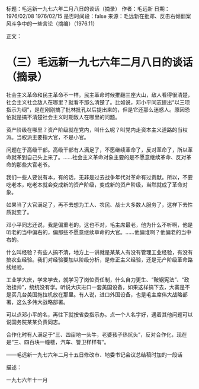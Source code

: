 标题：毛远新一九七六年二月八日的谈话（摘录）
作者：毛远新
日期：1976/02/08 1976/02/15
是否时间段：false
来源：毛远新在批邓、反击右倾翻案风斗争中的一些言论（摘编）（1976.11）

正文：

# （三）毛远新一九七六年二月八日的谈话（摘录）

社会主义革命和民主革命不一样。民主革命时候推翻三座大山，敌人看得很清楚，社会主义社会敌人在哪里？就看不那么清楚了。比如说，邓小平同志提出“以三项指示为纲”，是在刚刚搞了批林批孔以后提出来的，但是它还那么迷惑人。原因恐怕就是搞不清楚社会主义时期敌人在哪里的问题。

资产阶级在哪里？资产阶级就在党内，叫什么呢？叫党内走资本主义道路的当权派。当权派主要指大官，不是小官。

问题在于高级干部。高级干部有人满足了，不愿继续革命了，反对革命了，所以革命就革到自己头上来了。……社会主义革命对象主要的是不愿意继续革命、反对革命的那些大官老爷。

我们一些人要说有本，有的话，无非是过去战争年代对革命有过贡献。所以，不要吃老本，吃老本就会变成新的资产阶级，变成新的资产阶级，当然就成了革命对象。

如果当了大官满足了，再不去想为工人、农民、战士大多数人服务了，这样下去性质就变了。

邓小平同志还说，我是偏重老的。这也不对，毛主席最老，他为什么不听啊，他是听老的当中偏右的，偏那些不愿意继续草命的大官。……他偏谁啊？他偏老的当中右的。

什么叫经验？有些人搞不清，地方上一讲就是某某人有没有管理工业经验，有没有搞农业经验。我们对经验要加以阶级分析，是修正主义经验，还是无产阶级革命路线经验。

工业学大庆，学来学去，就学习了岗位责任制，什么自力更生、“鞍钢宪法”、“政治挂帅”，统统没有学。听说大庆进口一套美国设备，如果这样搞下去，大寨是不是买几台美国拖拉机放在那里。有人说，进口外国设备，也是毛主席伟大战略部署，这么多伟大战略部署。

可以点邓小平的名，再往下就按省委指示办。点一个人名字好，遇着其他问题可以说国务院某某负责同志。

合作化时有人满足于“三、四亩地一头牛，老婆孩子热炕头”，反对合作化，现在是“三、四百块一幢楼，汽车、警卫样样有”。

——毛远新一九七六年二月十五日修改市、地委书记会议总结稿时加的一段话

描述：

一九七六年十一月

